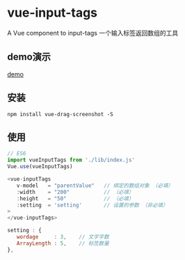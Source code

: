 # vue-input-tags

A Vue component to input-tags
一个输入标签返回数组的工具
 ## demo演示
 [demo](https://wei-zhe.github.io/)

## 安装
 
 ```JS
 npm install vue-drag-screenshot -S
 ```

 ## 使用
 
 ```js
 // ES6
import vueInputTags from './lib/index.js'
Vue.use(vueInputTags)

<vue-inputTags 
    v-model   = "parentValue"   // 绑定的数组对象 （必填）
    :width    = "200"           // （必填）
    :height   = "50"            // （必填）
    :setting  = 'setting'       // 设置的参数 （非必填）
>
</vue-inputTags>

setting : {
    wordage     : 3,    // 文字字数
    ArrayLength : 5,    // 标签数量
},
 ```
